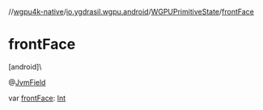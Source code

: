 //[wgpu4k-native](../../../index.md)/[io.ygdrasil.wgpu.android](../index.md)/[WGPUPrimitiveState](index.md)/[frontFace](front-face.md)

# frontFace

[android]\

@[JvmField](https://kotlinlang.org/api/core/kotlin-stdlib/kotlin.jvm/-jvm-field/index.html)

var [frontFace](front-face.md): [Int](https://kotlinlang.org/api/core/kotlin-stdlib/kotlin/-int/index.html)